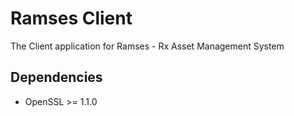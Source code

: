 # Ramses Client
 The Client application for Ramses - Rx Asset Management System

## Dependencies

- OpenSSL >= 1.1.0
